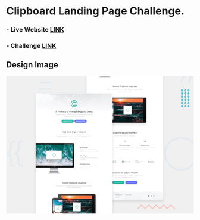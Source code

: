 # Clipboard Landing Page Challenge.

### - Live Website [LINK](https://abdraoufx.github.io/frontEndMentor_Challenges/junior/clipboard_landing_page)

### - Challenge [LINK](https://www.frontendmentor.io/solutions/)

## Design Image

![Preview_Design_Image](images/desktop-preview.jpg "Design Image")
